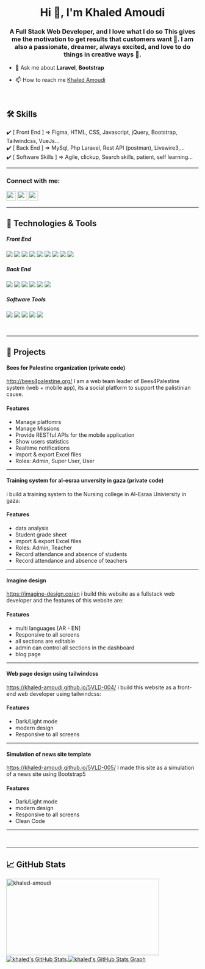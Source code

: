 <h1 align="center">Hi 👋, I'm Khaled Amoudi</h1>
<h3 align="center">A Full Stack Web Developer, and I love what I do so This gives me the motivation to get results that customers want 🥰. I am also a passionate, dreamer, always excited, and love to do things in creative ways 🤯.</h3>

<!---
<img align="right" width="200px" height="150px" alt="GIF" src="https://media.giphy.com/media/zOvBKUUEERdNm/giphy.gif" />
--->
- 💬 Ask me about **Laravel**, **Bootstrap**

- 📫 How to reach me [Khaled Amoudi](https://khaledamoudi.com/)

<br>

## 🛠 Skills
✔️ [ Front End ] => Figma, HTML, CSS, Javascript, jQuery, Bootstrap, Tailwindcss, VueJs... <br>
✔️ [ Back End ] => MySql, Php Laravel, Rest API (postman), Livewire3,...<br>
✔️ [ Software Skills ] => Agile, clickup, Search skills, patient, self learning...

<hr>
<h3 align="start">Connect with me:</h3>

<p align="start"><a href="https://twitter.com/5aled_amoudi"><img src="https://img.shields.io/badge/twitter-%231DA1F2.svg?&style=for-the-badge&logo=twitter&logoColor=white" height=25></a> <a href="https://www.linkedin.com/in/khaled-amoudi/"><img src="https://img.shields.io/badge/linkedin-%230077B5.svg?&style=for-the-badge&logo=linkedin&logoColor=white" height=25></a> <a href="https://www.instagram.com/5aled_amoudi/"><img src="https://img.shields.io/badge/instagram-%23E4405F.svg?&style=for-the-badge&logo=instagram&logoColor=white" height=25></a> 
</p>


<hr>

## 🔧 Technologies & Tools 

##### Front End
![](https://img.shields.io/badge/Figma-informational?style=for-the-badge&logo=figma&logoColor=white&color=critical)
![](https://img.shields.io/badge/HTML5-informational?style=for-the-badge&logo=html5&logoColor=white&color=orange)
![](https://img.shields.io/badge/CSS3-informational?style=for-the-badge&logo=css3&logoColor=white&color=blue)
![](https://img.shields.io/badge/JavaScript-informational?style=for-the-badge&logo=javascript&logoColor=white&color=yellow)
![](https://img.shields.io/badge/Jquery-informational?style=for-the-badge&logo=jquery&logoColor=white&color=blueviolet)
![](https://img.shields.io/badge/Vue-informational?style=for-the-badge&logo=vuejs&logoColor=white&color=brightgreen)
![](https://img.shields.io/badge/SASS-informational?style=for-the-badge&logo=sass&logoColor=white&color=ff69b4)
![](https://img.shields.io/badge/Bootstrap-informational?style=for-the-badge&logo=bootstrap&logoColor=white&color=blueviolet)
![](https://img.shields.io/badge/Tailwindcss-informational?style=for-the-badge&logo=tailwindcss&logoColor=white&color=blue)

##### Back End
![](https://img.shields.io/badge/Laravel-informational?style=for-the-badge&logo=laravel&logoColor=white&color=red)
![](https://img.shields.io/badge/MySQL-informational?style=for-the-badge&logo=mysql&logoColor=white&color=blue)
![](https://img.shields.io/badge/Firebase-informational?style=for-the-badge&logo=firebase&logoColor=white&color=orange)
![](https://img.shields.io/badge/Git-informational?style=for-the-badge&logo=git&logoColor=white&color=red)
![](https://img.shields.io/badge/Postman-informational?style=for-the-badge&logo=postman&logoColor=white&color=orange)
![](https://img.shields.io/badge/Heroku-informational?style=for-the-badge&logo=heroku&logoColor=white&color=blueviolet)

##### Software Tools



![](https://img.shields.io/badge/Trello-informational?style=for-the-badge&logo=trello&logoColor=white&color=blue)
![](https://img.shields.io/badge/Jira-informational?style=for-the-badge&logo=jira&logoColor=white&color=blue)
![](https://img.shields.io/badge/VSCode-informational?style=for-the-badge&logo=visualstudiocode&logoColor=white&color=blue)
![](https://img.shields.io/badge/PHPStorme-informational?style=for-the-badge&logo=phpstorme&logoColor=white&color=blueviolet)
![](https://img.shields.io/badge/Staruml-informational?style=for-the-badge&logo=staruml&logoColor=white&color=yellow)



<br>

<hr>



## 🚀 Projects 

####  Bees for Palestine organization (private code)
http://bees4palestine.org/
I am a web team leader of Bees4Palestine system (web + mobile app), its a social platform to support the palistinian cause.

#### Features

- Manage platfomrs
- Manage Missions
- Provide RESTful APIs for the mobile application
- Show users statistics
- Realtime notifications
- import & export Excel files
- Roles: Admin, Super User, User

<hr>

#### Training system for al-esraa unversity in gaza (private code)
i build a training system to the Nursing college in Al-Esraa Univiersity in gaza:

#### Features

- data analysis
- Student grade sheet
- import & export Excel files
- Roles: Admin, Teacher
- Record attendance and absence of students
- Record attendance and absence of teachers

<hr>

#### Imagine design
https://imagine-design.co/en
i build this website as a fullstack web developer and the features of this website are:

#### Features

- multi languages [AR - EN]
- Responsive to all screens
- all sections are editable
- admin can control all sections in the dashboard
- blog page

<hr>

#### Web page design using tailwindcss
https://khaled-amoudi.github.io/5VLD-004/
i build this website as a front-end web developer using tailwindcss:

#### Features

- Dark/Light mode
- modern design
- Responsive to all screens

<hr>

#### Simulation of news site template
https://khaled-amoudi.github.io/5VLD-005/
I made this site as a simulation of a news site using Bootstrap5

#### Features

- Dark/Light mode
- modern design
- Responsive to all screens
- Clean Code

<hr>
<!---
khaled-amoudi/khaled-amoudi is a ✨ special ✨ repository because its `README.md` (this file) appears on your GitHub profile.
You can click the Preview link to take a look at your changes.
--->

<br>
<hr>


## 📈 GitHub Stats 

<a href="https://github.com/khaled-amoudi/khaled-amoudi">
<img align="center" width="400" height="200" src="https://github-readme-stats.vercel.app/api/top-langs?username=khaled-amoudi&show_icons=true&theme=radical&locale=en&hide_border=true&layout=compact" alt="khaled-amoudi" />
</a>

<a href="https://github.com/khaled-amoudi/khaled-amoudi">
  <img align="center" src="https://github-readme-stats.vercel.app/api?username=khaled-amoudi&count_private=true&show_icons=true&theme=radical&hide_border=true&custom_title=khaled%20amoudi%27%20Github%20Stats" alt="khaled's GitHub Stats" />
</a>

<a href="https://github.com/khaled-amoudi/khaled-amoudi">
  <img align="center" src="https://github-profile-summary-cards.vercel.app/api/cards/profile-details?username=khaled-amoudi&theme=radical&hide_border=true)](https://github.com/khaled-amoudi" alt="khaled's GitHub Stats Graph"/>
</a>
<br><br>

